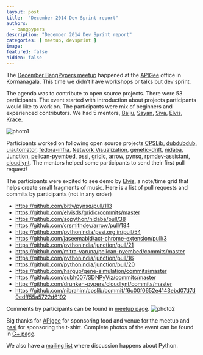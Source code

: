 ```yaml
---
layout: post
title:  "December 2014 Dev Sprint report"
authors: 
  - bangpypers
description: "December 2014 Dev Sprint report"
categories: [ meetup, devsprint ]
image:
featured: false
hidden: false
---
```


The [December BangPypers meetup](http://www.meetup.com/BangPypers/events/160108032/) happened at the [APIGee][] office in Kormanagala. This time we didn't have workshops or talks but dev sprint.

The agenda was to contribute to open source projects. There were 53 participants. The event started with introduction about projects participants would like to work on. The participants were mix of beginners and experienced contributors. We had 5 mentors, [Baiju][], [Sayan][], [Siva][], [Elvis][], [Krace][].

![photo1](https://lh6.googleusercontent.com/-ZlbjX7CSRvs/VJV1qTaCAkI/AAAAAAAAF3U/gdj1owCaAUs/w958-h637-no/DSC00447.JPG)

Participants worked on following open source projects [CPSLib](https://github.com/nibrahim/cpslib), [dubdubdub](https://github.com/klpdotorg/dubdubdub/),
[uiautomator](https://github.com/xiaocong/uiautomator), [fedora-infra](https://github.com/fedora-infra/fmn), [Network Visualization](https://github.com/subh007/SDNPyViz), [genetic-drift](https://github.com/hargup/gene-simulation), [nidaba](https://github.com/sopython/nidaba), [Junction](https://github.com/pythonindia/junction), [pelican-pyembed](https://github.com/mitra-varuna/pelican-pyembed), [pssi](https://github.com/pythonindia/pssi.org.in), [gridic](https://github.com/elvisds/gridic), [arrow](https://github.com/crsmithdev/arrow), [pynsq](https://github.com/bitly/pynsq/), [rpmdev-assistant](https://github.com/rtnpro/rpmdev-assistant), [cloudlynt](https://github.com/drunken-pypers/cloudlynt). The mentors helped some participants to send their first pull request!

The participants were excited to see demo by [Elvis][], a note/time grid that helps create small fragments of music.
Here is a list of pull requests and commits by participants (not in any order)

- https://github.com/bitly/pynsq/pull/113
- https://github.com/elvisds/gridic/commits/master
- https://github.com/sopython/nidaba/pull/38
- https://github.com/crsmithdev/arrow/pull/184
- https://github.com/pythonindia/pssi.org.in/pull/54
- https://github.com/jaseemabid/act-chrome-extension/pull/3
- https://github.com/pythonindia/junction/pull/21
- https://github.com/mitra-varuna/pelican-pyembed/commits/master
- https://github.com/pythonindia/junction/pull/16
- https://github.com/pythonindia/junction/pull/20
- https://github.com/hargup/gene-simulation/commits/master
- https://github.com/subh007/SDNPyViz/commits/master
- https://github.com/drunken-pypers/cloudlynt/commits/master
- https://github.com/nibrahim/cpslib/commit/f6c00f0652e4143ebd07d7d9edff55a5722d6192

Comments by participants can be found in [meetup page](http://www.meetup.com/BangPypers/events/160108032/).
![photo2](https://lh5.googleusercontent.com/-yhaxNp1BaHM/VJV4h-HHEeI/AAAAAAAAF40/Yt3VPvhluso/w958-h637-no/DSC00457.JPG)

Big thanks for [APIgee][] for sponsoring food and venue for the meetup and [pssi][] for sponsoring the t-shirt. Complete photos of the event can be found in [G+ page](https://plus.google.com/photos/112420258095319874956/albums/6094906363431148209).

We also have a [mailing list](https://mail.python.org/mailman/listinfo/bangpypers) where discussion happens about Python.

[Sayan]: https://twitter.com/chowdhury_sayan
[Krace]: https://twitter.com/kracetheking
[Baiju]: http://muthukadan.net/
[Elvis]: https://github.com/elvisds
[Siva]: https://github.com/sivaa
[APIGee]: http://apigee.com/about/
[pssi]: https://pssi.org.in
